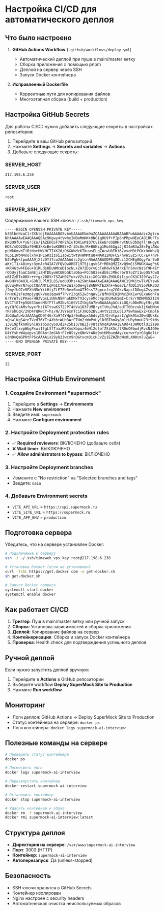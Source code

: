 # Настройка CI/CD для автоматического деплоя

## Что было настроено

1. **GitHub Actions Workflow** (`.github/workflows/deploy.yml`)
   - Автоматический деплой при пуше в main/master ветку
   - Сборка приложения с помощью pnpm
   - Деплой на сервер через SSH
   - Запуск Docker контейнера

2. **Исправленный Dockerfile**
   - Корректные пути для копирования файлов
   - Многоэтапная сборка (build + production)

## Настройка GitHub Secrets

Для работы CI/CD нужно добавить следующие секреты в настройках репозитория:

1. Перейдите в ваш GitHub репозиторий
2. Нажмите **Settings** → **Secrets and variables** → **Actions**
3. Добавьте следующие секреты:

### SERVER_HOST
```
217.198.6.238
```

### SERVER_USER
```
root
```

### SERVER_SSH_KEY
Содержимое вашего SSH ключа `~/.ssh/timeweb_vps_key`:
```
-----BEGIN OPENSSH PRIVATE KEY-----
b3BlbnNzaC1rZXktdjEAAAAABG5vbmUAAAAEbm9uZQAAAAAAAAABAAABFwAAAAdzc2gtcn
NhAAAAAwEAAQAAAQEAz9Kgwy4tVwhxINBoMmKK+8NGiq9U9f+PIp8nPMpwHEeCAO1RUFTs
DkQU9fU+Yy6rJEn/jAZEDGSF70PZhIuTDRiuMID7CvikeBrcOBRHrvtNUS3bDg7ljHHgyK
HDS/mQO2Q6a70HE3kXcBetwK8RE5+Zr3Dc0n/R+BGKzg1Mo36GgiJjRI4mR3w28sFglAWx
pLWkOmvhTiRtNnrHW/HCTIXK26/O6GWNdcKTkuwsELgZWcwU8Th16/vvoM9tPGK+0mWh/Q
mLpL1WbN4oolxhv1PLGRzizoiIspwitwt9vWMMtu8+MAR12NOFCS/hvW5Sz5TCC/Ev7nVF
N4bPgNklpwAAA9jXtzDY17cw2AAAAAdzc2gtcnNhAAABAQDP0qDDLi1XCHEg0GgyYor7w0
aKr1T1/48inyc8ynAcR4IA7VFQVOwORBT19T5jLqskSf+MBkQMZIXvQ9mEi5MNGK4wgPsK
+KR4Gtw4FEeu+01RLdsODuWMceDIocNL+ZA7ZDprvQcTeRdwF63ArxETn5mvcNzSf9H4EY
rODUyjfoaCImNEjiZHfDbywWCUBbGktaQ6a+FOJG02esdb8cJMhcrbr87oZY11wpOS7CwQ
uBlZzBTxOHXr+++gz208Yr7SZaH9CYukvVZs3iiiXGG/U8sZHOLOiIiynCK3C329Ywy27z
4wBHXY04UJL+G9blLPlMIL8S/udUU3hs+A2SWnAAAAAwEAAQAAAQAWC1SMKjtwTkVEYsw6
qU3uyKw/N7vpCtOnANTLqPmIC7m+2W1/pOe+glBANWRfEZXhF+Goe7L/fDDiIVioVkR3O3
/2myfbO7v5FXhN5oYitHtjZLF7Ze8ex6boAT39ssTZgpcufcg2COkzNapzlDOug4Zsyqmn
FnHc62zFezmpjygUkVeuiqqwHf7P/r23qXS2w3ngWvE/QfK0HEH2MhcZNX1wrGExa6ohFa
6rTrWTviPAae/HHZVpxLzUWxNSFhukDMxTV2cyseMdJ4pzDLMwkSmI+CrS/r0DNMS52124
UVCTt8T+p5G633omcMSfF7luM2bv516EV1Ztkg6A7kwBAAAAgACciLOQ/L0DeRUyt9cy86
eyYQfGsAMsfwyxfhzI6TtswKS72JPT4dVu1O37UMBrycTtHuJhd/aUTT0OrzukIjKobMnm
rRFshCqK/2VD4YQRwCY+hs/N/JVYexnTc1FJmQb2BvLHvtV2zzLu5iJ79whawExZ+Cmpl6
JbGUwALHzJAAAAgQD9f46rXa9T4YHp3/9mBopxA6dsyCX/O/dtpzsI/gNk91nZ0w4QUk8c
vQnwlKqS4reTVzd76YT+4Xhh+WUh3ArETUm2+WmPxUy1DfBTbmXy8m1rURyhmuU73+9tNs
13819pfknRkSnCHxzb5scy60JdZ+25bI3/mBZj7y8tzhmqAQAAAIEA0d+s3HMQtlU1iz9o
K+Je3txvpWbgPxwi1fgLSfTaazR5KmoXbpuz4wNi2qlofZSiKGc/tR0oOEbwdjRvxNJQ0e
U4YfsHrW4yopvs1B0An+2mSAk+F7e8SsyxQNnV+ADe9otbMbuedAy/curwrYyrO8gUolir
u3N0vQmGPOtFP6cAAAAia29yb2Jwcm9nQGtvcm9icHJvZy1EZWZhdWx0LXN0cmluZwE=
-----END OPENSSH PRIVATE KEY-----
```

### SERVER_PORT
```
22
```

## Настройка GitHub Environment

### 1. Создайте Environment "supermock"
1. Перейдите в **Settings** → **Environments**
2. Нажмите **New environment**
3. Введите имя: `supermock`
4. Нажмите **Configure environment**

### 2. Настройте Deployment protection rules
- ✅ **Required reviewers**: ВКЛЮЧЕНО (добавьте себя)
- ❌ **Wait timer**: ВЫКЛЮЧЕНО
- ✅ **Allow administrators to bypass**: ВКЛЮЧЕНО

### 3. Настройте Deployment branches
- Измените с "No restriction" на "Selected branches and tags"
- Введите: `main`

### 4. Добавьте Environment secrets
- `VITE_API_URL` = `https://api.supermock.ru`
- `VITE_SITE_URL` = `https://supermock.ru`
- `VITE_APP_ENV` = `production`

## Подготовка сервера

Убедитесь, что на сервере установлен Docker:

```bash
# Подключение к серверу
ssh -i ~/.ssh/timeweb_vps_key root@217.198.6.238

# Установка Docker (если не установлен)
curl -fsSL https://get.docker.com -o get-docker.sh
sh get-docker.sh

# Запуск Docker сервиса
systemctl start docker
systemctl enable docker
```

## Как работает CI/CD

1. **Триггер**: Пуш в main/master ветку или ручной запуск
2. **Сборка**: Установка зависимостей и сборка приложения
3. **Деплой**: Копирование файлов на сервер
4. **Контейнеризация**: Сборка и запуск Docker контейнера
5. **Проверка**: Health check для подтверждения успешного деплоя

## Ручной деплой

Если нужно запустить деплой вручную:

1. Перейдите в **Actions** в GitHub репозитории
2. Выберите workflow **Deploy SuperMock Site to Production**
3. Нажмите **Run workflow**

## Мониторинг

- Логи деплоя: GitHub Actions → Deploy SuperMock Site to Production
- Статус контейнера на сервере: `docker ps`
- Логи контейнера: `docker logs supermock-ai-interview`

## Полезные команды на сервере

```bash
# Проверить статус контейнера
docker ps

# Посмотреть логи
docker logs supermock-ai-interview

# Перезапустить контейнер
docker restart supermock-ai-interview

# Остановить контейнер
docker stop supermock-ai-interview

# Удалить контейнер и образ
docker rm -f supermock-ai-interview
docker rmi supermock-ai-interview:latest
```

## Структура деплоя

- **Директория на сервере**: `/var/www/supermock-ai-interview`
- **Порт**: 3000 (HTTP)
- **Контейнер**: `supermock-ai-interview`
- **Автоперезапуск**: Да (unless-stopped)

## Безопасность

- SSH ключи хранятся в GitHub Secrets
- Контейнер изолирован
- Nginx настроен с security headers
- Автоматическая очистка неиспользуемых образов
